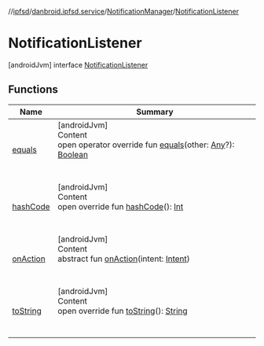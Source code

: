 //[ipfsd](../../../index.md)/[danbroid.ipfsd.service](../../index.md)/[NotificationManager](../index.md)/[NotificationListener](index.md)



# NotificationListener  
 [androidJvm] interface [NotificationListener](index.md)   


## Functions  
  
|  Name|  Summary| 
|---|---|
| [equals](../../../danbroid.ipfsd.service.settings/-settings-activity/-companion/index.md#kotlin/Any/equals/#kotlin.Any?/PointingToDeclaration/)| [androidJvm]  <br>Content  <br>open operator override fun [equals](../../../danbroid.ipfsd.service.settings/-settings-activity/-companion/index.md#kotlin/Any/equals/#kotlin.Any?/PointingToDeclaration/)(other: [Any](https://kotlinlang.org/api/latest/jvm/stdlib/kotlin/-any/index.html)?): [Boolean](https://kotlinlang.org/api/latest/jvm/stdlib/kotlin/-boolean/index.html)  <br><br><br>
| [hashCode](../../../danbroid.ipfsd.service.settings/-settings-activity/-companion/index.md#kotlin/Any/hashCode/#/PointingToDeclaration/)| [androidJvm]  <br>Content  <br>open override fun [hashCode](../../../danbroid.ipfsd.service.settings/-settings-activity/-companion/index.md#kotlin/Any/hashCode/#/PointingToDeclaration/)(): [Int](https://kotlinlang.org/api/latest/jvm/stdlib/kotlin/-int/index.html)  <br><br><br>
| [onAction](on-action.md)| [androidJvm]  <br>Content  <br>abstract fun [onAction](on-action.md)(intent: [Intent](https://developer.android.com/reference/kotlin/android/content/Intent.html))  <br><br><br>
| [toString](../../../danbroid.ipfsd.service.settings/-settings-activity/-companion/index.md#kotlin/Any/toString/#/PointingToDeclaration/)| [androidJvm]  <br>Content  <br>open override fun [toString](../../../danbroid.ipfsd.service.settings/-settings-activity/-companion/index.md#kotlin/Any/toString/#/PointingToDeclaration/)(): [String](https://kotlinlang.org/api/latest/jvm/stdlib/kotlin/-string/index.html)  <br><br><br>


